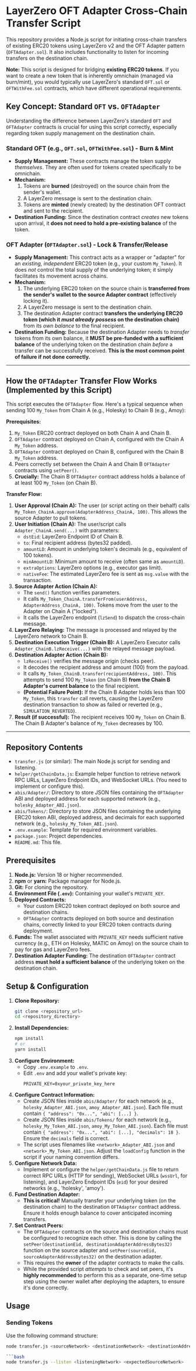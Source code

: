 # LayerZero OFT Adapter Cross-Chain Transfer Script

This repository provides a Node.js script for initiating cross-chain transfers of existing ERC20 tokens using LayerZero v2 and the OFT Adapter pattern (`OFTAdapter.sol`). It also includes functionality to listen for incoming transfers on the destination chain.

**Note:** This script is designed for bridging **existing ERC20 tokens**. If you want to create a new token that is inherently omnichain (managed via burn/mint), you would typically use LayerZero's standard `OFT.sol` or `OFTWithFee.sol` contracts, which have different operational requirements.

## Key Concept: Standard `OFT` vs. `OFTAdapter`

Understanding the difference between LayerZero's standard `OFT` and `OFTAdapter` contracts is crucial for using this script correctly, especially regarding token supply management on the destination chain.

### Standard OFT (e.g., `OFT.sol`, `OFTWithFee.sol`) - Burn & Mint

* **Supply Management:** These contracts manage the token supply *themselves*. They are often used for tokens created specifically to be omnichain.
* **Mechanism:**
    1.  Tokens are **burned** (destroyed) on the source chain from the sender's wallet.
    2.  A LayerZero message is sent to the destination chain.
    3.  Tokens are **minted** (newly created) by the destination OFT contract and sent to the recipient.
* **Destination Funding:** Since the destination contract *creates* new tokens upon arrival, it **does not need to hold a pre-existing balance** of the token.

### OFT Adapter (`OFTAdapter.sol`) - Lock & Transfer/Release

* **Supply Management:** This contract acts as a wrapper or "adapter" for an *existing, independent* ERC20 token (e.g., your custom `My_Token`). It does *not* control the total supply of the underlying token; it simply facilitates its movement across chains.
* **Mechanism:**
    1.  The underlying ERC20 token on the source chain is **transferred from the sender's wallet to the source Adapter contract** (effectively locking it).
    2.  A LayerZero message is sent to the destination chain.
    3.  The destination Adapter contract **transfers the underlying ERC20 token (which it *must already possess* on the destination chain)** from its *own balance* to the final recipient.
* **Destination Funding:** Because the destination Adapter needs to *transfer* tokens from its own balance, it **MUST be pre-funded with a sufficient balance** of the underlying token on the destination chain *before* a transfer can be successfully received. **This is the most common point of failure if not done correctly.**

---

## How the `OFTAdapter` Transfer Flow Works (Implemented by this Script)

This script executes the `OFTAdapter` flow. Here's a typical sequence when sending 100 `My_Token` from Chain A (e.g., Holesky) to Chain B (e.g., Amoy):

**Prerequisites:**

1.  `My_Token` ERC20 contract deployed on both Chain A and Chain B.
2.  `OFTAdapter` contract deployed on Chain A, configured with the Chain A `My_Token` address.
3.  `OFTAdapter` contract deployed on Chain B, configured with the Chain B `My_Token` address.
4.  Peers correctly set between the Chain A and Chain B `OFTAdapter` contracts using `setPeer()`.
5.  **Crucially:** The Chain B `OFTAdapter` contract address holds a balance of at least 100 `My_Token` (on Chain B).

**Transfer Flow:**

1.  **User Approval (Chain A):** The user (or script acting on their behalf) calls `My_Token_ChainA.approve(AdapterAddress_ChainA, 100)`. This allows the source Adapter to pull tokens.
2.  **User Initiation (Chain A):** The user/script calls `Adapter_ChainA.send(...)` with parameters:
    * `dstEid`: LayerZero Endpoint ID of Chain B.
    * `to`: Final recipient address (bytes32 padded).
    * `amountLD`: Amount in underlying token's decimals (e.g., equivalent of 100 tokens).
    * `minAmountLD`: Minimum amount to receive (often same as `amountLD`).
    * `extraOptions`: LayerZero options (e.g., executor gas limit).
    * `nativeFee`: The estimated LayerZero fee is sent as `msg.value` with the transaction.
3.  **Source Adapter Action (Chain A):**
    * The `send()` function verifies parameters.
    * It calls `My_Token_ChainA.transferFrom(userAddress, AdapterAddress_ChainA, 100)`. Tokens move from the user to the Adapter on Chain A ("locked").
    * It calls the LayerZero endpoint (`lzSend`) to dispatch the cross-chain message.
4.  **LayerZero Relaying:** The message is processed and relayed by the LayerZero network to Chain B.
5.  **Destination Execution Trigger (Chain B):** A LayerZero Executor calls `Adapter_ChainB.lzReceive(...)` with the relayed message payload.
6.  **Destination Adapter Action (Chain B):**
    * `lzReceive()` verifies the message origin (checks peer).
    * It decodes the recipient address and amount (100) from the payload.
    * It calls `My_Token_ChainB.transfer(recipientAddress, 100)`. This attempts to send 100 `My_Token` (on Chain B) **from the Chain B Adapter's current balance** to the final recipient.
    * **(Potential Failure Point):** If the Chain B Adapter holds less than 100 `My_Token`, this `transfer` call reverts, causing the LayerZero destination transaction to show as failed or reverted (e.g., `SIMULATION_REVERTED`).
7.  **Result (if successful):** The recipient receives 100 `My_Token` on Chain B. The Chain B Adapter's balance of `My_Token` decreases by 100.

---

## Repository Contents

* `transfer.js` (or similar): The main Node.js script for sending and listening.
* `helper/getChainData.js`: Example helper function to retrieve network RPC URLs, LayerZero Endpoint IDs, and WebSocket URLs. (You need to implement or configure this).
* `abis/Adapter/`: Directory to store JSON files containing the `OFTAdapter` ABI and deployed address for each supported network (e.g., `holesky_Adapter_ABI.json`).
* `abis/Tokens/`: Directory to store JSON files containing the underlying ERC20 token ABI, deployed address, and decimals for each supported network (e.g., `holesky_My_Token_ABI.json`).
* `.env.example`: Template for required environment variables.
* `package.json`: Project dependencies.
* `README.md`: This file.

## Prerequisites

1.  **Node.js:** Version 18 or higher recommended.
2.  **npm** or **yarn:** Package manager for Node.js.
3.  **Git:** For cloning the repository.
4.  **Environment File (`.env`):** Containing your wallet's `PRIVATE_KEY`.
5.  **Deployed Contracts:**
    * Your custom ERC20 token contract deployed on both source and destination chains.
    * `OFTAdapter` contracts deployed on both source and destination chains, correctly linked to your ERC20 token contracts during deployment.
6.  **Funds:** The wallet associated with `PRIVATE_KEY` needs sufficient native currency (e.g., ETH on Holesky, MATIC on Amoy) on the source chain to pay for gas and LayerZero fees.
7.  **Destination Adapter Funding:** The destination `OFTAdapter` contract address **must hold a sufficient balance** of the underlying token on the destination chain.

## Setup & Configuration

1.  **Clone Repository:**
    ```bash
    git clone <repository_url>
    cd <repository_directory>
    ```
2.  **Install Dependencies:**
    ```bash
    npm install
    # or
    yarn install
    ```
3.  **Configure Environment:**
    * Copy `.env.example` to `.env`.
    * Edit `.env` and add your wallet's private key:
        ```env
        PRIVATE_KEY=0xyour_private_key_here
        ```
4.  **Configure Contract Information:**
    * Create JSON files inside `abis/Adapter/` for each network (e.g., `holesky_Adapter_ABI.json`, `amoy_Adapter_ABI.json`). Each file must contain `{ "address": "0x...", "abi": [...] }`.
    * Create JSON files inside `abis/Tokens/` for each network (e.g., `holesky_My_Token_ABI.json`, `amoy_My_Token_ABI.json`). Each file must contain `{ "address": "0x...", "abi": [...], "decimals": 18 }`. Ensure the `decimals` field is correct.
    * The script uses filenames like `<network>_Adapter_ABI.json` and `<network>_My_Token_ABI.json`. Adjust the `loadConfig` function in the script if your naming convention differs.
5.  **Configure Network Data:**
    * Implement or configure the `helper/getChainData.js` file to return correct RPC URLs (HTTP for sending), WebSocket URLs (`wssUrl`, for listening), and LayerZero Endpoint IDs (`eid`) for your desired networks (e.g., 'holesky', 'amoy').
6.  **Fund Destination Adapter:**
    * **This is critical!** Manually transfer your underlying token (on the destination chain) to the destination `OFTAdapter` contract address. Ensure it holds enough balance to cover anticipated incoming transfers.
7.  **Set Contract Peers:**
    * The `OFTAdapter` contracts on the source and destination chains must be configured to recognize each other. This is done by calling the `setPeer(destinationEid, destinationAdapterAddressBytes32)` function on the source adapter and `setPeer(sourceEid, sourceAdapterAddressBytes32)` on the destination adapter.
    * This requires the **owner** of the adapter contracts to make the calls.
    * While the provided script *attempts* to check and set peers, it's **highly recommended** to perform this as a separate, one-time setup step using the owner wallet after deploying the adapters, to ensure it's done correctly.

## Usage

### Sending Tokens

Use the following command structure:

```bash
node transfer.js <sourceNetwork> <destinationNetwork> <destinationAddress> <tokenAmount>

```bash
node transfer.js --listen <listeningNetwork> <expectedSourceNetwork>